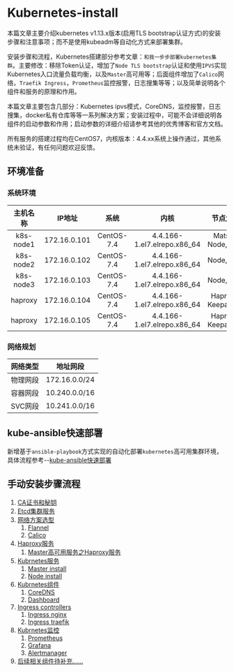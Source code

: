 # Kubernetes-install

本篇文章主要介绍kubernetes v1.13.x版本(启用TLS bootstrap认证方式)的安装步骤和注意事项；而不是使用kubeadm等自动化方式来部署集群。

安装步骤和流程，Kubernetes搭建部分参考文章：`和我一步步部署kubernetes集群`。主要修改：移除Token认证，增加了`Node TLS bootstrap`认证和使用`IPVS`实现Kubernetes入口流量负载均衡，以及`Master`高可用等；后面组件增加了`Calico`网络，`Traefik Ingress`，`Prometheus`监控报警，日志搜集等等；以及简单说明各个组件和服务的原理和作用。

本篇文章主要包含几部分：Kubernetes ipvs模式，CoreDNS，监控报警，日志搜集，docker私有仓库等等一系列解决方案；安装过程中，可能不会详细说明各组件的启动参数和作用；启动参数的详细介绍请参考其他的优秀博客和官方文档。


所有服务的搭建过程均在CentOS7，内核版本：4.4.xx系统上操作通过，其他系统未验证，有任何问题欢迎反馈。

## 环境准备

### 系统环境

| 主机名称   |  IP地址      | 系统        | 内核                          | 节点角色            |
| :-------: | :----------: | :---------: | :-------------------------: | :-----------------: |
| k8s-node1 | 172.16.0.101 | CentOS-7.4  | 4.4.166-1.el7.elrepo.x86_64 | Matser, Node, Etcd  | 
| k8s-node2 | 172.16.0.102 | CentOS-7.4  | 4.4.166-1.el7.elrepo.x86_64 | Node, Etcd          |
| k8s-node3 | 172.16.0.103 | CentOS-7.4  | 4.4.166-1.el7.elrepo.x86_64 | Node, Etcd          |
| haproxy   | 172.16.0.104 | CentOS-7.4  | 4.4.166-1.el7.elrepo.x86_64 | Haproxy, Keepalived |
| haproxy   | 172.16.0.105 | CentOS-7.4  | 4.4.166-1.el7.elrepo.x86_64 | Haproxy, Keepalived |

### 网络规划

| 网络类型  |  地址网段      |
| :-----: | :----------: |
| 物理网段 | 172.16.0.0/24 |
| 容器网段 | 10.240.0.0/16 |
| SVC网段 | 10.241.0.0/16 |

## kube-ansible快速部署
新增基于`ansible-playbook`方式实现的自动化部署`kubernetes`高可用集群环境，具体流程参考--[kube-ansible快速部署](https://github.com/Donyintao/kube-ansible)

## 手动安装步骤流程

1. [CA证书和秘钥](创建TLS证书和秘钥.md)
1. [Etcd集群服务](部署Etcd集群服务.md)
1. [网络方案选型]()
    1. [Flannel](部署Flannel服务.md)
    1. [Calico](部署Calico服务.md)
1. [Haproxy服务](部署Haproxy服务.md)
    1. [Master高可用服务之Haproxy服务](部署Haproxy服务.md)
1. [Kubrnetes服务](https://github.com/Donyintao/Kubernetes-install)
    1. [Master install](部署Kubrnetes-Master节点.md)
    1. [Node install](部署Kubrnetes-Node节点.md)
1. [Kubrnetes组件](https://github.com/Donyintao/Kubernetes-install)
   1. [CoreDNS](部署CoreDNS服务.md)
   1. [Dashboard](https://github.com/Donyintao/kubernetes-dashboard/)
1. [Ingress controllers](https://github.com/Donyintao/Kubernetes-install)
   1. [Ingress nginx](https://github.com/Donyintao/nginx-ingress/)
   2. [Ingress traefik](https://github.com/Donyintao/traefik/)
1. [Kubrnetes监控](https://github.com/Donyintao/Kubernetes-install)
    1. [Prometheus](https://github.com/Donyintao/Prometheus/)
    1. [Grafana](https://github.com/Donyintao/Grafana/)
    1. [Alertmanager](https://github.com/Donyintao/Alertmanager/)
1. [后续相关组件待补充......](后续相关组件待补充.md)
